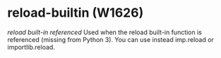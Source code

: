 # reload-builtin (W1626)

*reload built-in referenced* Used when the reload built-in function is
referenced (missing from Python 3). You can use instead imp.reload or
importlib.reload.
